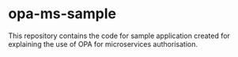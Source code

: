 # opa-ms-sample
This repository contains the code for sample application created for explaining the use of OPA for microservices authorisation.

